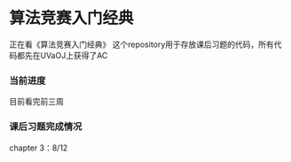 # 算法竞赛入门经典
正在看《算法竞赛入门经典》
这个repository用于存放课后习题的代码，所有代码都先在UVaOJ上获得了AC

### 当前进度
目前看完前三周

### 课后习题完成情况
chapter 3：8/12
